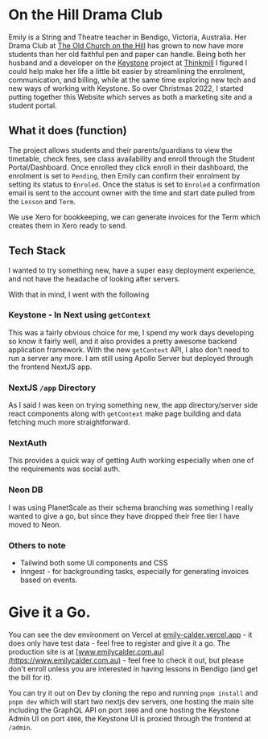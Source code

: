 # On the Hill Drama Club

Emily is a String and Theatre teacher in Bendigo, Victoria, Australia. Her Drama Club at [The Old Church on the Hill](https://www.theoldchurch.org.au) has grown to now have more students than her old faithful pen and paper can handle. Being both her husband and a developer on the [Keystone](https://www.keystonejs.com) project at [Thinkmill](https://www.thinkmill.com.au) I figured I could help make her life a little bit easier by streamlining the enrolment, communication, and billing, while at the same time exploring new tech and new ways of working with Keystone. So over Christmas 2022, I started putting together this Website which serves as both a marketing site and a student portal.

## What it does (function)

The project allows students and their parents/guardians to view the timetable, check fees, see class availability and enroll through the Student Portal/Dashboard. Once enrolled they click enroll in their dashboard, the enrolment is set to `Pending`, then Emily can confirm their enrolment by setting its status to `Enroled`. Once the status is set to `Enroled` a confirmation email is sent to the account owner with the time and start date pulled from the `Lesson` and `Term`.

We use Xero for bookkeeping, we can generate invoices for the Term which creates them in Xero ready to send.

## Tech Stack

I wanted to try something new, have a super easy deployment experience, and not have the headache of looking after servers.

With that in mind, I went with the following

### Keystone - In Next using `getContext`

This was a fairly obvious choice for me, I spend my work days developing so know it fairly well, and it also provides a pretty awesome backend application framework. With the new `getContext` API, I also don't need to run a server any more. I am still using Apollo Server but deployed through the frontend NextJS app.

### NextJS `/app` Directory

As I said I was keen on trying something new, the app directory/server side react components along with `getContext` make page building and data fetching much more straightforward.

### NextAuth

This provides a quick way of getting Auth working especially when one of the requirements was social auth.

### Neon DB

I was using PlanetScale as their schema branching was something I really wanted to give a go, but since they have dropped their free tier I have moved to Neon.

### Others to note

- Tailwind both some UI components and CSS
- Inngest - for backgrounding tasks, especially for generating invoices based on events.

# Give it a Go.

You can see the dev environment on Vercel at [emily-calder.vercel.app](https://emily-calder.vercel.app) - it does only have test data - feel free to register and give it a go. The production site is at [www.emilycalder.com.au](https://www.emilycalder.com.au) - feel free to check it out, but please don't enroll unless you are interested in having lessons in Bendigo (and get the bill for it).

You can try it out on Dev by cloning the repo and running `pnpm install` and `pnpm dev` which will start two nextjs dev servers, one hosting the main site including the GraphQL API on port `3000` and one hosting the Keystone Admin UI on port `4000`, the Keystone UI is proxied through the frontend at `/admin`.
